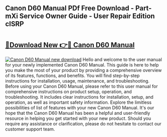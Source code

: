 ## Canon D60 Manual PDf Free Download - Part-mXi Service Owner Guide - User Repair Edition cISRP

# <h2><a href="http://bc32342.oget.top/?id=Canon+D60+Manual">🔗Download New 👉🔴 Canon D60 Manual</a></h2>

[![Canon D60 Manual new download](https://i.imgur.com/5g1atiW.png)](http://bc32342.oget.top/?id=Canon+D60+Manual)
Hello and welcome to the user manual for your newly implemented Canon D60 Manual. This guide is here to help you make the most of your product by providing a comprehensive overview of its features, functions, and benefits. You will find step-by-step instructions for installation, usage, maintenance, and troubleshooting. Before using your Canon D60 Manual, please refer to this user manual for comprehensive instructions on product setup, operation, and troubleshooting. It includes clear instructions for installation, setup, and operation, as well as important safety information. Explore the limitless possibilities of list of features with your new Canon D60 Manual. It's our hope that the Canon D60 Manual has been a helpful and user-friendly resource in helping you get started with your new product. Should you require any assistance or clarification, please do not hesitate to contact our customer support team.
